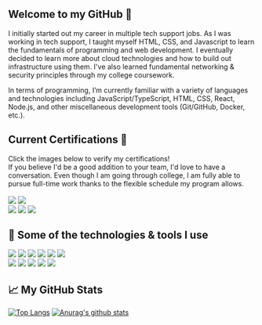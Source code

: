 ## Welcome to my GitHub 👋
I initially started out my career in multiple tech support jobs. As I was working in tech support, I taught myself HTML, CSS, and Javascript to learn the fundamentals of programming and web development. I eventually decided to learn more about cloud technologies and how to build out infrastructure using them. I've also learned fundamental networking & security principles through my college coursework.

In terms of programming, I’m currently familiar with a variety of languages and technologies including JavaScript/TypeScript, HTML, CSS, React, Node.js, and other miscellaneous development tools (Git/GitHub, Docker, etc.).

## Current Certifications 📜
Click the images below to verify my certifications!
<br>
If you believe I'd be a good addition to your team, I'd love to have a conversation. Even though I am going through college, I am fully able to pursue full-time work thanks to the flexible schedule my program allows.
<br>
<br>
<a href="https://www.credly.com/badges/aa685763-7e3c-4613-90c3-60abf0aaf532/public_url"><img src="https://images.credly.com/size/220x220/images/0e284c3f-5164-4b21-8660-0d84737941bc/image.png"></img></a>
<a href="https://www.credly.com/badges/23ca6af1-87b2-4678-9cde-e2ab1f654196/public_url"><img src="https://images.credly.com/size/220x220/images/00634f82-b07f-4bbd-a6bb-53de397fc3a6/image.png"></img></a>
<br>
<a href="https://www.credly.com/badges/d4ff73bd-8603-4ce1-b5c3-58749fe3e1bf/public_url"><img src="https://images.credly.com/size/220x220/images/63482325-a0d6-4f64-ae75-f5f33922c7d0/CompTIA_A_2Bce.png"></img></a>
<a href="https://www.credly.com/badges/1c70cb9c-2981-433d-a3e0-e6b06ad2f28c/public_url"><img src="https://images.credly.com/size/220x220/images/e1fc05b2-959b-45a4-8d20-124b1df121fe/CompTIA_Network_2Bce.png"></img></a>
<a href="https://www.credly.com/badges/469cb388-85b1-46c8-86c2-5246c9051b6d/public_url"><img src="https://images.credly.com/size/220x220/images/74790a75-8451-400a-8536-92d792c5184a/CompTIA_Security_2Bce.png"></img></a>

## 🔧 Some of the technologies & tools I use
<img src="https://img.shields.io/badge/Framework-Vue-green"></img> 
<img src="https://img.shields.io/badge/Framework-React-blue"></img> 
<img src="https://img.shields.io/badge/Framework-Express-green"></img> 
<img src="https://img.shields.io/badge/Editor-VSCode-blue"></img> 
<img src="https://img.shields.io/badge/VCS-Git-red"></img> 
<img src="https://img.shields.io/badge/Cloud-AWS-orange"></img>
<br>
<img src="https://img.shields.io/badge/Language-JavaScript-yellow"></img>
<img src="https://img.shields.io/badge/Language-TypeScript-blue"></img> 
<img src="https://img.shields.io/badge/Language-HTML5-red"></img> 
<img src="https://img.shields.io/badge/Language-CSS3-blue"></img>
<img src="https://img.shields.io/badge/Language-Node.js-orange"></img>

## 📈 My GitHub Stats
[![Top Langs](https://github-readme-stats.vercel.app/api/top-langs/?username=MalikKilgore&show_icons=true&theme=dark)](https://github.com/anuraghazra/github-readme-stats)
[![Anurag's github stats](https://github-readme-stats.vercel.app/api?username=MalikKilgore&count_private=true&show_icons=true&theme=dark)](https://github.com/anuraghazra/github-readme-stats)
<!--
**MalikKilgore/MalikKilgore** is a ✨ _special_ ✨ repository because its `README.md` (this file) appears on your GitHub profile.

Here are some ideas to get you started:

- 🔭 I’m currently working on ...
- 🌱 I’m currently learning ...
- 👯 I’m looking to collaborate on ...
- 🤔 I’m looking for help with ...
- 💬 Ask me about ...
- 📫 How to reach me: ...
- 😄 Pronouns: ...
- ⚡ Fun fact: ...
-->
